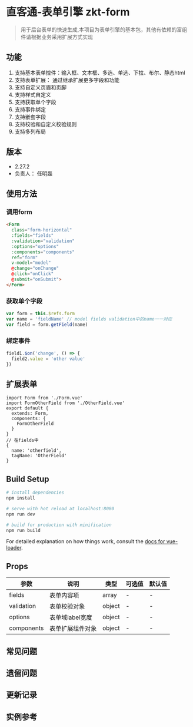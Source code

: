 # 直客通-表单引擎 zkt-form

> 用于后台表单的快速生成,本项目为表单引擎的基本包，其他有依赖的富组件请根据业务采用扩展方式实现

## 功能
1. 支持基本表单控件：输入框、文本框、多选、单选、下拉、布尔、静态html
1. 支持表单扩展： 通过继承扩展更多字段和功能
1. 支持自定义页眉和页脚
1. 支持样式自定义
1. 支持获取单个字段
1. 支持事件绑定
1. 支持嵌套字段
1. 支持校验和自定义校验规则
1. 支持多列布局

## 版本
- 2.27.2
- 负责人： 任明磊

## 使用方法

### 调用form
```html
<Form
  class="form-horizontal"
  :fields="fields"
  :validation="validation"
  :options="options"
  :components="components"
  ref="form"
  v-model="model"
  @change="onChange"
  @click="onClick"
  @submit="onSubmit">
</Form>
```
### 获取单个字段
```javascript
var form = this.$refs.form
var name = 'fieldName' // model fields validation中的name一一对应
var field = form.getField(name)
```
### 绑定事件
```javascript
field1.$on('change', () => {
  field2.value = 'other value'
})
```

## 扩展表单
```
import Form from './Form.vue'
import FormOtherField from './OtherField.vue'
export default {
  extends: Form,
  components: {
    FormOtherField
  }
}
// 在fields中
{
  name: 'otherfield',
  tagName: 'OtherField'
}
```

## Build Setup

``` bash
# install dependencies
npm install

# serve with hot reload at localhost:8080
npm run dev

# build for production with minification
npm run build
```

For detailed explanation on how things work, consult the [docs for vue-loader](http://vuejs.github.io/vue-loader).

## Props
参数 | 说明 | 类型 | 可选值 | 默认值
---|---|---|---|---
fields | 表单内容项 | array | - | -
validation | 表单校验对象 | object | - | -
options | 表单域label宽度 | object | - | -
components | 表单扩展组件对象 | object | - | -

## 常见问题

## 遗留问题

## 更新记录

## 实例参考

